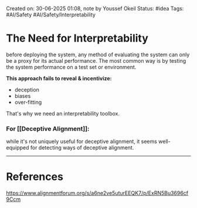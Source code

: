 Created on: 30-06-2025 01:08, note by Youssef Okeil
Status: #idea
Tags: #AI/Safety #AI/Safety/Interpretability
# The Need for Interpretability
before deploying the system, any method of evaluating the system can only be a proxy for its actual performance. The most common way is by testing the system performance on a test set or environment. 

**This approach fails to reveal & incentivize:**
- deception
- biases
- over-fitting

That's why we need an interpretability toolbox.

### For [[Deceptive Alignment]]:
 while it's not uniquely useful for deceptive alignment, it seems well-equipped for detecting ways of deceptive alignment.


-----------------
# References
https://www.alignmentforum.org/s/a6ne2ve5uturEEQK7/p/ExRN5Bu3696cf9Ccm